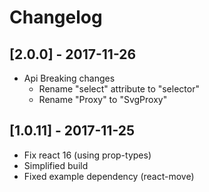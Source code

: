 # Changelog

## [2.0.0] - 2017-11-26

- Api Breaking changes
  - Rename "select" attribute to "selector"
  - Rename "Proxy" to "SvgProxy"

## [1.0.11] - 2017-11-25

- Fix react 16 (using prop-types)
- Simplified build
- Fixed example dependency (react-move)